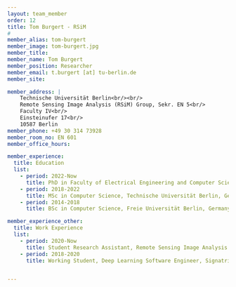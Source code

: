 ```yaml
---
layout: team_member
order: 12
title: Tom Burgert - RSiM
#
member_alias: tom-burgert
member_image: tom-burgert.jpg
member_title:
member_name: Tom Burgert
member_position: Researcher
member_email: t.burgert [at] tu-berlin.de
member_site:

member_address: |
    Technische Universität Berlin<br/><br/>
    Remote Sensing Image Analysis (RSiM) Group, Sekr. EN 5<br/>
    Faculty IV<br/>
    Einsteinufer 17<br/>
    10587 Berlin
member_phone: +49 30 314 73928
member_room_no: EN 601
member_office_hours:

member_experience:
  title: Education
  list:
    - period: 2022-Now
      title: PhD in Faculty of Electrical Engineering and Computer Science, TU Berlin, Germany.
    - period: 2018-2022
      title: MSc in Computer Science, Technische Universität Berlin, Germany.
    - period: 2014-2018
      title: BSc in Computer Science, Freie Universität Berlin, Germany.

member_experience_other:
  title: Work Experience
  list:
    - period: 2020-Now
      title: Student Research Assistant, Remote Sensing Image Analysis Group (RSiM), TU Berlin, Berlin, Germany.
    - period: 2018-2020
      title: Working Student, Deep Learning Software Engineer, Signatrix GmbH, Berlin, Germany.


---
```

